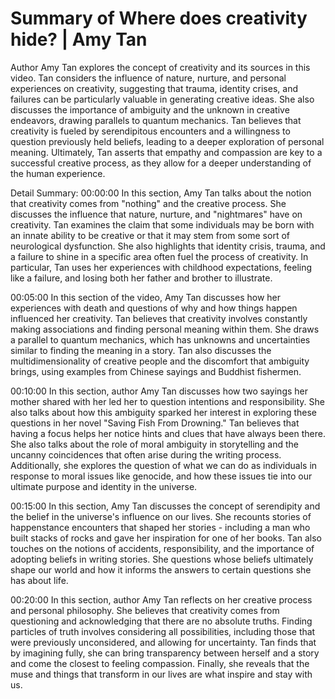 # Summary of Where does creativity hide? | Amy Tan

Author Amy Tan explores the concept of creativity and its sources in this video. Tan considers the influence of nature, nurture, and personal experiences on creativity, suggesting that trauma, identity crises, and failures can be particularly valuable in generating creative ideas. She also discusses the importance of ambiguity and the unknown in creative endeavors, drawing parallels to quantum mechanics. Tan believes that creativity is fueled by serendipitous encounters and a willingness to question previously held beliefs, leading to a deeper exploration of personal meaning. Ultimately, Tan asserts that empathy and compassion are key to a successful creative process, as they allow for a deeper understanding of the human experience.

Detail Summary: 
00:00:00
In this section, Amy Tan talks about the notion that creativity comes from "nothing" and the creative process. She discusses the influence that nature, nurture, and "nightmares" have on creativity. Tan examines the claim that some individuals may be born with an innate ability to be creative or that it may stem from some sort of neurological dysfunction. She also highlights that identity crisis, trauma, and a failure to shine in a specific area often fuel the process of creativity. In particular, Tan uses her experiences with childhood expectations, feeling like a failure, and losing both her father and brother to illustrate.

00:05:00
In this section of the video, Amy Tan discusses how her experiences with death and questions of why and how things happen influenced her creativity. Tan believes that creativity involves constantly making associations and finding personal meaning within them. She draws a parallel to quantum mechanics, which has unknowns and uncertainties similar to finding the meaning in a story. Tan also discusses the multidimensionality of creative people and the discomfort that ambiguity brings, using examples from Chinese sayings and Buddhist fishermen.

00:10:00
In this section, author Amy Tan discusses how two sayings her mother shared with her led her to question intentions and responsibility. She also talks about how this ambiguity sparked her interest in exploring these questions in her novel "Saving Fish From Drowning." Tan believes that having a focus helps her notice hints and clues that have always been there. She also talks about the role of moral ambiguity in storytelling and the uncanny coincidences that often arise during the writing process. Additionally, she explores the question of what we can do as individuals in response to moral issues like genocide, and how these issues tie into our ultimate purpose and identity in the universe.

00:15:00
In this section, Amy Tan discusses the concept of serendipity and the belief in the universe's influence on our lives. She recounts stories of happenstance encounters that shaped her stories - including a man who built stacks of rocks and gave her inspiration for one of her books. Tan also touches on the notions of accidents, responsibility, and the importance of adopting beliefs in writing stories. She questions whose beliefs ultimately shape our world and how it informs the answers to certain questions she has about life.

00:20:00
In this section, author Amy Tan reflects on her creative process and personal philosophy. She believes that creativity comes from questioning and acknowledging that there are no absolute truths. Finding particles of truth involves considering all possibilities, including those that were previously unconsidered, and allowing for uncertainty. Tan finds that by imagining fully, she can bring transparency between herself and a story and come the closest to feeling compassion. Finally, she reveals that the muse and things that transform in our lives are what inspire and stay with us.

